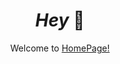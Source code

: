 
<h1 align='center'> <i>Hey</i> 👋 </h1>

<p align='center'> Welcome to <a href="https://hmntsharma.github.io"> HomePage! </a> </p>

<!--
**hmntsharma/hmntsharma** is a ✨ _special_ ✨ repository because its `README.md` (this file) appears on your GitHub profile.

Here are some ideas to get you started:

- 🔭 I’m currently working on ...
- 🌱 I’m currently learning ...
- 👯 I’m looking to collaborate on ...
- 🤔 I’m looking for help with ...
- 💬 Ask me about ...
- 📫 How to reach me: ...
- 😄 Pronouns: ...
- ⚡ Fun fact: ...
-->


